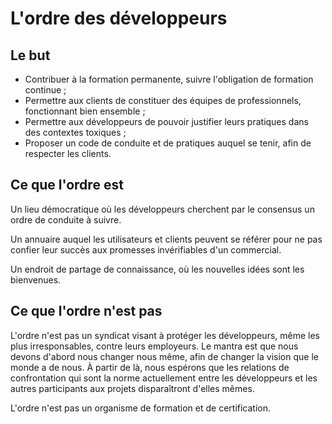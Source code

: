 # L'ordre des développeurs

## Le but

* Contribuer à la formation permanente, suivre l'obligation de formation continue ;
* Permettre aux clients de constituer des équipes de professionnels, fonctionnant bien ensemble ;
* Permettre aux développeurs de pouvoir justifier leurs pratiques dans des contextes toxiques ;
* Proposer un code de conduite et de pratiques auquel se tenir, afin de respecter les clients.

## Ce que l'ordre est

Un lieu démocratique où les développeurs cherchent par le consensus un ordre de conduite à suivre.

Un annuaire auquel les utilisateurs et clients peuvent se référer pour ne pas confier leur succès aux promesses invérifiables d'un commercial.

Un endroit de partage de connaissance, où les nouvelles idées sont les bienvenues.

## Ce que l'ordre n'est pas

L'ordre n'est pas un syndicat visant à protéger les développeurs, même les plus irresponsables, contre leurs employeurs.
Le mantra est que nous devons d'abord nous changer nous même, afin de changer la vision que le monde a de nous. À partir de là, nous espérons que les relations de confrontation qui sont la norme actuellement entre les développeurs et les autres participants aux projets disparaîtront d'elles mêmes.

L'ordre n'est pas un organisme de formation et de certification.